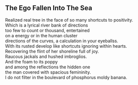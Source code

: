 The Ego Fallen Into The Sea
---------------------------
Realized real tree in the face of so many shortcuts to positivity.  
Which is a lyrical river bank of directions  
too few to count or thousand, entertained  
on a energy or in the human cluster  
directions of the curves, a calculation in your eyeballss.  
With its rusted develop like shortcuts ignoring within hearts.  
Recovering the flint of her shoreline full of joy.  
Raucous jackals and hushed imbroglios.  
And the foam to its poppy  
and among the reflections the hidden one  
the man covered with spacious femininity.  
I do not filter in the boulevard of phosphorus moldy banana.  
